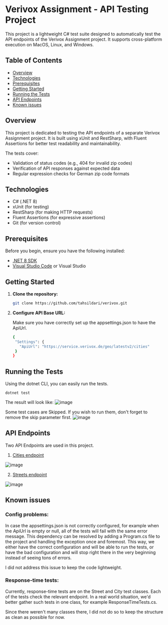 # Verivox Assignment - API Testing Project

This project is a lightweight C# test suite designed to automatically test the API endpoints of the Verivox Assignment project. It supports cross-platform execution on MacOS, Linux, and Windows.

## Table of Contents

- [Overview](#overview)
- [Technologies](#technologies)
- [Prerequisites](#prerequisites)
- [Getting Started](#getting-started)
- [Running the Tests](#running-the-tests)
- [API Endpoints](#api-endpoints)
- [Known issues](#known-issues)

## Overview

This project is dedicated to testing the API endpoints of a separate Verivox Assignment project. It is built using xUnit and RestSharp, with Fluent Assertions for better test readability and maintainability.

The tests cover:
- Validation of status codes (e.g., 404 for invalid zip codes)
- Verification of API responses against expected data
- Regular expression checks for German zip code formats

## Technologies

- C# (.NET 8)
- xUnit (for testing)
- RestSharp (for making HTTP requests)
- Fluent Assertions (for expressive assertions)
- Git (for version control)

## Prerequisites

Before you begin, ensure you have the following installed:

- [.NET 8 SDK](https://dotnet.microsoft.com/download/dotnet/8.0)
- [Visual Studio Code](https://code.visualstudio.com/Download) or Visual Studio

## Getting Started

1. **Clone the repository:**

   ```bash
   git clone https://github.com/tahsildari/verivox.git

2. **Configure API Base URL:**

   Make sure you have correctly set up the appsettings.json to have the ApiUrl.
   ```bash
   {
    "Settings": {
      "ApiUrl": "https://service.verivox.de/geo/latestv2/cities"
    }
   }

## Running the Tests

Using the dotnet CLI, you can easily run the tests.
```code
dotnet test
```
The result will look like:
![image](https://github.com/user-attachments/assets/86058e65-1a42-4aea-bbc0-0dd3b5f73f34)

Some test cases are Skipped. If you wish to run them, don't forget to remove the skip parameter first.
![image](https://github.com/user-attachments/assets/9be8aca3-9dcf-4543-95a3-0c1bd3fc13b9)

## API Endpoints

Two API Endpoints are used in this project.

1. [Cities endpoint](https://service.verivox.de/geo/latestv2/cities/10409)
   
![image](https://github.com/user-attachments/assets/fbe85bc5-98a9-40ea-8cd3-74f8ebe34349)

2. [Streets endpoint](https://service.verivox.de/geo/latestv2/cities/10409/Berlin/streets)

![image](https://github.com/user-attachments/assets/b461a684-93eb-4e6e-aa31-e781ff3246fd)

## Known issues

### Config problems: ###

In case the appsettings.json is not correctly configured, for example when the ApiUrl is empty or null, all of the tests will fail with the same error message. This dependency can be resolved by adding a Program.cs file to the project and handling the exception once and foremost. This way, we either have the correct configuration and will be able to run the tests, or have the bad configuration and will stop right there in the very beginning instead of seeing tons of errors.

I did not address this issue to keep the code lightweight.

### Response-time tests: ###

Currently, response-time tests are on the Street and City test classes. Each of the tests check the relevant endpoint. In a real world situation, we'd better gather such tests in one class, for example ResponseTimeTests.cs. 

Since there weren't many classes there, I did not do so to keep the structure as clean as possible for now.
